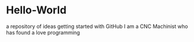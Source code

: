 # Hello-World
a repository of ideas getting started with GitHub
I am a CNC Machinist who has found a love programming
